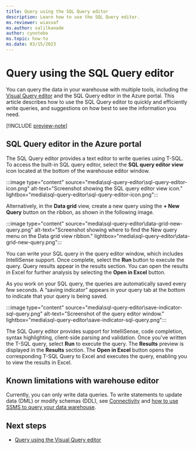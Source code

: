 ```yaml
---
title: Query using the SQL Query editor
description: Learn how to use the SQL Query editor.
ms.reviewer: wiassaf
ms.author: salilkanade
author: cynotebo
ms.topic: how-to
ms.date: 03/15/2023
---
```


# Query using the SQL Query editor


You can query the data in your warehouse with multiple tools, including the [Visual Query editor](visual-query-editor.md) and the SQL Query editor in the Azure portal. This article describes how to use the SQL Query editor to quickly and efficiently write queries, and suggestions on how best to see the information you need.

[!INCLUDE [preview-note](../includes/preview-note.md)]

## SQL Query editor in the Azure portal
The SQL Query editor provides a text editor to write queries using T-SQL. To access the built-in SQL query editor, select the **SQL query editor view** icon located at the bottom of the warehouse editor window.

:::image type="content" source="media\sql-query-editor\sql-query-editor-icon.png" alt-text="Screenshot showing the SQL query editor view icon." lightbox="media\sql-query-editor\sql-query-editor-icon.png":::

Alternatively, in the **Data grid** view, create a new query using the **+ New Query** button on the ribbon, as shown in the following image.

:::image type="content" source="media\sql-query-editor\data-grid-new-query.png" alt-text="Screenshot showing where to find the New query menu on the Data grid view ribbon." lightbox="media\sql-query-editor\data-grid-new-query.png":::

You can write your SQL query in the query editor window, which includes IntelliSense support. Once complete, select the **Run** button to execute the query. Query results appear in the results section. You can open the results in Excel for further analysis by selecting the **Open in Excel** button.

As you work on your SQL query, the queries are automatically saved every few seconds. A “saving indicator” appears in your query tab at the bottom to indicate that your query is being saved.

:::image type="content" source="media\sql-query-editor\save-indicator-sql-query.png" alt-text="Screenshot of the query editor window." lightbox="media\sql-query-editor\save-indicator-sql-query.png":::

The SQL Query editor provides support for IntelliSense, code completion, syntax highlighting, client-side parsing and validation. Once you’ve written the T-SQL query, select **Run** to execute the query. The **Results** preview is displayed in the **Results** section. The **Open in Excel** button opens the corresponding T-SQL Query to Excel and executes the query, enabling you to view the results in Excel.

## Known limitations with warehouse editor

Currently, you can only write data queries. To write statements to update data (DML) or modify schemas (DDL), see [Connectivity](../placeholder.md) and [how to use SSMS to query your data warehouse](../placeholder.md).

## Next steps

- [Query using the Visual Query editor](visual-query-editor.md)
